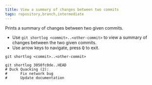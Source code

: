 ```yaml
---
title: View a summary of changes between two commits
tags: repository,branch,intermediate
---
```


Prints a summary of changes between two given commits.

- Use `git shortlog <commit>..<other-commit>` to view a summary of changes between the two given commits.
- Use arrow keys to navigate, press <kbd>Q</kbd> to exit.

```shell
git shortlog <commit>..<other-commit>
```

```shell
git shortlog 3050fc0de..HEAD
# Duck Quacking (2):
#      Fix network bug
#      Update documentation
```

